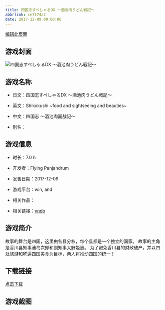 ```yaml
---
title: 四国志すぺしゃるDX ～酒池肉うどん戦記～
abbrlink: ce7574a2
date: 2017-12-09 00:00:00
---
```

[编辑此页面](https://github.com/ACG-3/ADV3-source/blob/main/source/_posts/games/%E5%9B%9B%E5%9B%BD%E5%BF%97%E3%81%99%E3%81%BA%E3%81%97%E3%82%83%E3%82%8BDX%20%EF%BD%9E%E9%85%92%E6%B1%A0%E8%82%89%E3%81%86%E3%81%A9%E3%82%93%E6%88%A6%E8%A8%98%EF%BD%9E.md)

## 游戏封面

![四国志すぺしゃるDX ～酒池肉うどん戦記～](https%3A//pan.timero.xyz/onedrive/img_lib_001/%E5%9B%9B%E5%9B%BD%E5%BF%97%E3%81%99%E3%81%BA%E3%81%97%E3%82%83%E3%82%8BDX%20%EF%BD%9E%E9%85%92%E6%B1%A0%E8%82%89%E3%81%86%E3%81%A9%E3%82%93%E6%88%A6%E8%A8%98%EF%BD%9E_cover.avif)


## 游戏名称

- 日文：四国志すぺしゃるDX ～酒池肉うどん戦記～
- 英文：Shikokushi ~food and sightseeing and beauties~
- 中文：四国志 ～酒池肉面战记～

- 别名：


## 游戏信息

- 时长：7.0 h
- 开发者：Flying Panjandrum
- 发售日期：2017-12-09
- 游戏平台：win, and
- 相关作品：

- 相关链接：[vndb](https://vndb.org/v23302)


## 游戏简介

故事的舞台是四国，这里由各县分权，每个县都是一个独立的国家。
故事的主角是香川县知事浦岛次郎和副知事大野姬惠。
为了避免香川县的财政破产，并以四处旅游和吃遍四国美食为目标，两人将推动四国的统一！




## 下载链接

[点击下载](https://pan.timero.xyz/onedrive/adv_lib_001/%E5%9B%9B%E5%9B%BD%E5%BF%97%E3%81%99%E3%81%BA%E3%81%97%E3%82%83%E3%82%8BDX%20%EF%BD%9E%E9%85%92%E6%B1%A0%E8%82%89%E3%81%86%E3%81%A9%E3%82%93%E6%88%A6%E8%A8%98%EF%BD%9E)


## 游戏截图


